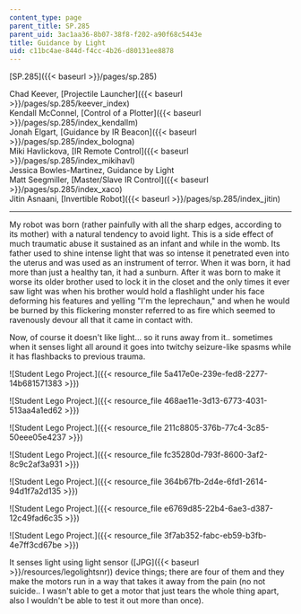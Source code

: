 ```yaml
---
content_type: page
parent_title: SP.285
parent_uid: 3ac1aa36-8b07-38f8-f202-a90f68c5443e
title: Guidance by Light
uid: c11bc4ae-844d-f4cc-4b26-d80131ee8878
---
```


[SP.285]({{< baseurl >}}/pages/sp.285)

Chad Keever, [Projectile Launcher]({{< baseurl >}}/pages/sp.285/keever_index)  
Kendall McConnel, [Control of a Plotter]({{< baseurl >}}/pages/sp.285/index_kendallm)  
Jonah Elgart, [Guidance by IR Beacon]({{< baseurl >}}/pages/sp.285/index_bologna)  
Miki Havlickova, [IR Remote Control]({{< baseurl >}}/pages/sp.285/index_mikihavl)  
Jessica Bowles-Martinez, Guidance by Light  
Matt Seegmiller, [Master/Slave IR Control]({{< baseurl >}}/pages/sp.285/index_xaco)  
Jitin Asnaani, [Invertible Robot]({{< baseurl >}}/pages/sp.285/index_jitin)

* * *

My robot was born (rather painfully with all the sharp edges, according to its mother) with a natural tendency to avoid light. This is a side effect of much traumatic abuse it sustained as an infant and while in the womb. Its father used to shine intense light that was so intense it penetrated even into the uterus and was used as an instrument of terror. When it was born, it had more than just a healthy tan, it had a sunburn. After it was born to make it worse its older brother used to lock it in the closet and the only times it ever saw light was when his brother would hold a flashlight under his face deforming his features and yelling "I'm the leprechaun," and when he would be burned by this flickering monster referred to as fire which seemed to ravenously devour all that it came in contact with.

Now, of course it doesn't like light... so it runs away from it.. sometimes when it senses light all around it goes into twitchy seizure-like spasms while it has flashbacks to previous trauma.

![Student Lego Project.]({{< resource_file 5a417e0e-239e-fed8-2277-14b681571383 >}})

![Student Lego Project.]({{< resource_file 468ae11e-3d13-6773-4031-513aa4a1ed62 >}})

![Student Lego Project.]({{< resource_file 211c8805-376b-77c4-3c85-50eee05e4237 >}})

![Student Lego Project.]({{< resource_file fc35280d-793f-8600-3af2-8c9c2af3a931 >}})

![Student Lego Project.]({{< resource_file 364b67fb-2d4e-6fd1-2614-94d1f7a2d135 >}})

![Student Lego Project.]({{< resource_file e6769d85-22b4-6ae3-d387-12c49fad6c35 >}})

![Student Lego Project.]({{< resource_file 3f7ab352-fabc-eb59-b3fb-4e7ff3cd67be >}})

It senses light using light sensor ([JPG]({{< baseurl >}}/resources/legolightsnr)) device things; there are four of them and they make the motors run in a way that takes it away from the pain (no not suicide.. I wasn't able to get a motor that just tears the whole thing apart, also I wouldn't be able to test it out more than once).
